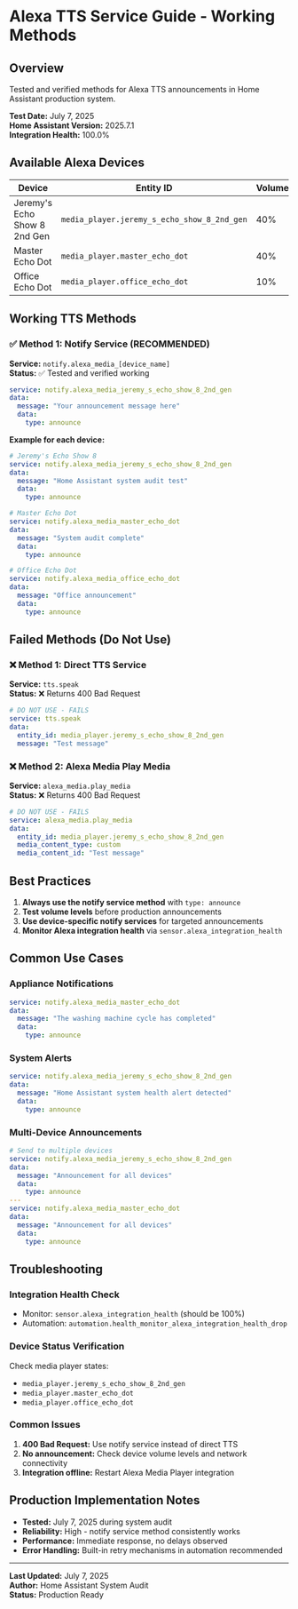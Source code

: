 # Alexa TTS Service Guide - Working Methods

## Overview
Tested and verified methods for Alexa TTS announcements in Home Assistant production system.

**Test Date:** July 7, 2025  
**Home Assistant Version:** 2025.7.1  
**Integration Health:** 100.0%

## Available Alexa Devices

| Device | Entity ID | Volume | Status |
|--------|-----------|---------|---------|
| Jeremy's Echo Show 8 2nd Gen | `media_player.jeremy_s_echo_show_8_2nd_gen` | 40% | ✅ Working |
| Master Echo Dot | `media_player.master_echo_dot` | 40% | ✅ Working |
| Office Echo Dot | `media_player.office_echo_dot` | 10% | ✅ Working |

## Working TTS Methods

### ✅ Method 1: Notify Service (RECOMMENDED)
**Service:** `notify.alexa_media_[device_name]`  
**Status:** ✅ Tested and verified working

```yaml
service: notify.alexa_media_jeremy_s_echo_show_8_2nd_gen
data:
  message: "Your announcement message here"
  data:
    type: announce
```

**Example for each device:**
```yaml
# Jeremy's Echo Show 8
service: notify.alexa_media_jeremy_s_echo_show_8_2nd_gen
data:
  message: "Home Assistant system audit test"
  data:
    type: announce

# Master Echo Dot  
service: notify.alexa_media_master_echo_dot
data:
  message: "System audit complete"
  data:
    type: announce

# Office Echo Dot
service: notify.alexa_media_office_echo_dot
data:
  message: "Office announcement"
  data:
    type: announce
```

## Failed Methods (Do Not Use)

### ❌ Method 1: Direct TTS Service
**Service:** `tts.speak`  
**Status:** ❌ Returns 400 Bad Request

```yaml
# DO NOT USE - FAILS
service: tts.speak
data:
  entity_id: media_player.jeremy_s_echo_show_8_2nd_gen
  message: "Test message"
```

### ❌ Method 2: Alexa Media Play Media
**Service:** `alexa_media.play_media`  
**Status:** ❌ Returns 400 Bad Request

```yaml
# DO NOT USE - FAILS  
service: alexa_media.play_media
data:
  entity_id: media_player.jeremy_s_echo_show_8_2nd_gen
  media_content_type: custom
  media_content_id: "Test message"
```

## Best Practices

1. **Always use the notify service method** with `type: announce`
2. **Test volume levels** before production announcements
3. **Use device-specific notify services** for targeted announcements
4. **Monitor Alexa integration health** via `sensor.alexa_integration_health`

## Common Use Cases

### Appliance Notifications
```yaml
service: notify.alexa_media_master_echo_dot
data:
  message: "The washing machine cycle has completed"
  data:
    type: announce
```

### System Alerts
```yaml
service: notify.alexa_media_jeremy_s_echo_show_8_2nd_gen
data:
  message: "Home Assistant system health alert detected"
  data:
    type: announce
```

### Multi-Device Announcements
```yaml
# Send to multiple devices
service: notify.alexa_media_jeremy_s_echo_show_8_2nd_gen
data:
  message: "Announcement for all devices"
  data:
    type: announce
---
service: notify.alexa_media_master_echo_dot
data:
  message: "Announcement for all devices"
  data:
    type: announce
```

## Troubleshooting

### Integration Health Check
- Monitor: `sensor.alexa_integration_health` (should be 100%)
- Automation: `automation.health_monitor_alexa_integration_health_drop`

### Device Status Verification
Check media player states:
- `media_player.jeremy_s_echo_show_8_2nd_gen`
- `media_player.master_echo_dot`  
- `media_player.office_echo_dot`

### Common Issues
1. **400 Bad Request:** Use notify service instead of direct TTS
2. **No announcement:** Check device volume levels and network connectivity
3. **Integration offline:** Restart Alexa Media Player integration

## Production Implementation Notes

- **Tested:** July 7, 2025 during system audit
- **Reliability:** High - notify service method consistently works
- **Performance:** Immediate response, no delays observed
- **Error Handling:** Built-in retry mechanisms in automation recommended

---
**Last Updated:** July 7, 2025  
**Author:** Home Assistant System Audit  
**Status:** Production Ready